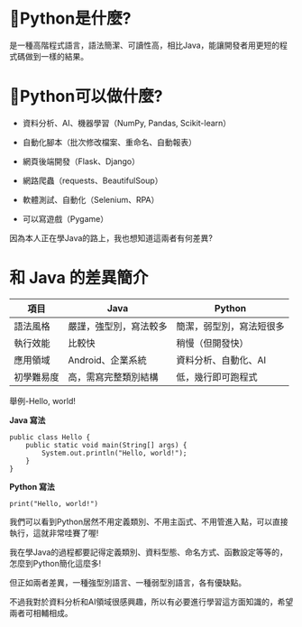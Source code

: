 # 🐍Python是什麼?

是一種高階程式語言，語法簡潔、可讀性高，相比Java，能讓開發者用更短的程式碼做到一樣的結果。

# 🐍Python可以做什麼?

- 資料分析、AI、機器學習（NumPy, Pandas, Scikit-learn）
  
- 自動化腳本（批次修改檔案、重命名、自動報表）
  
- 網頁後端開發（Flask、Django）
  
- 網路爬蟲（requests、BeautifulSoup）
  
- 軟體測試、自動化（Selenium、RPA）
  
- 可以寫遊戲（Pygame）

因為本人正在學Java的路上，我也想知道這兩者有何差異?

# 和 Java 的差異簡介
| 項目         | Java                           | Python                         |
|--------------|--------------------------------|--------------------------------|
| 語法風格     | 嚴謹，強型別，寫法較多         | 簡潔，弱型別，寫法短很多        |
| 執行效能     | 比較快                         | 稍慢（但開發快）                |
| 應用領域     | Android、企業系統              | 資料分析、自動化、AI           |
| 初學難易度   | 高，需寫完整類別結構            | 低，幾行即可跑程式             |

舉例-Hello, world!

**Java 寫法**
```
public class Hello {
    public static void main(String[] args) {
        System.out.println("Hello, world!");
    }
}
```
**Python 寫法**
```
print("Hello, world!")
```

我們可以看到Python居然不用定義類別、不用主函式、不用管進入點，可以直接執行，這就非常哇賽了喔!

我在學Java的過程都要記得定義類別、資料型態、命名方式、函數設定等等的，怎麼到Python簡化這麼多!

但正如兩者差異，一種強型別語言、一種弱型別語言，各有優缺點。

不過我對於資料分析和AI領域很感興趣，所以有必要進行學習這方面知識的，希望兩者可相輔相成。
